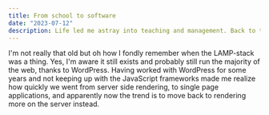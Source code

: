 ```yaml
---
title: From school to software
date: "2023-07-12"
description: Life led me astray into teaching and management. Back to tech!
---
```


I'm not really that old but oh how I fondly remember when the LAMP-stack was a thing. Yes, I'm aware it still exists and probably still run the majority of the web, thanks to WordPress. Having worked with WordPress for some years and not keeping up with the JavaScript frameworks made me realize how quickly we went from server side rendering, to single page applications, and apparently now the trend is to move back to rendering more on the server instead.